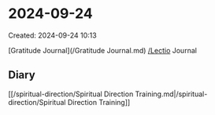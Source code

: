 # 2024-09-24
Created: 2024-09-24 10:13

[Gratitude Journal](/Gratitude Journal.md)
[/Lectio](/Lectio.md)
Journal

Diary 
- 
[[/spiritual-direction/Spiritual Direction Training.md|/spiritual-direction/Spiritual Direction Training]]
